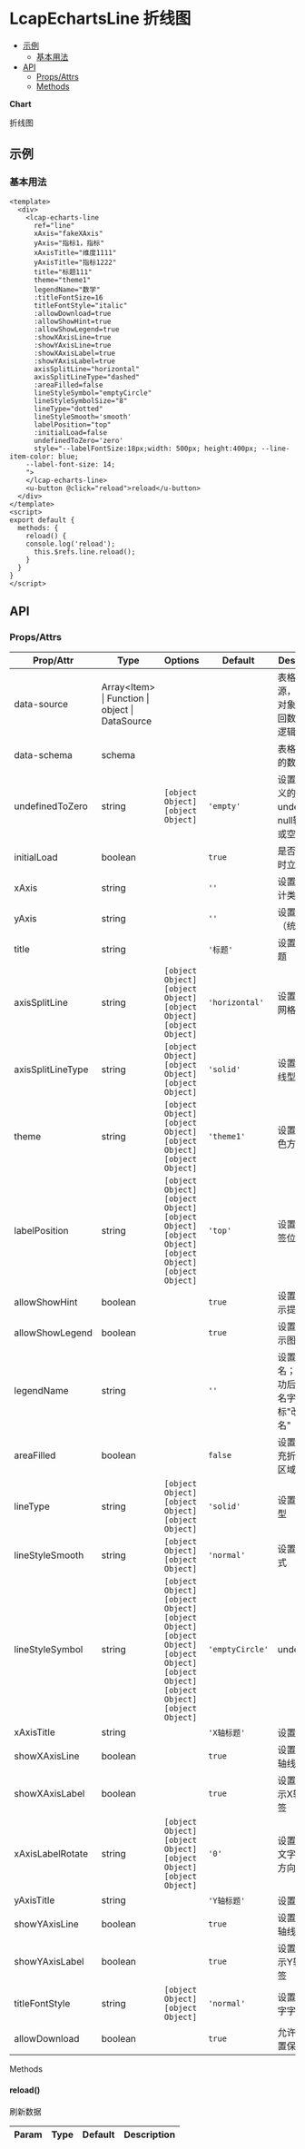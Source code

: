 <!-- 该 README.md 根据 api.yaml 和 docs/*.md 自动生成，为了方便在 GitHub 和 NPM 上查阅。如需修改，请查看源文件 -->

# LcapEchartsLine 折线图

- [示例](#示例)
    - [基本用法](#基本用法)
- [API]()
    - [Props/Attrs](#propsattrs)
    - [Methods](#methods)

**Chart**

折线图

## 示例
### 基本用法

```vue
<template>
  <div>
    <lcap-echarts-line
      ref="line"
      xAxis="fakeXAxis"
      yAxis="指标1，指标"
      xAxisTitle="维度1111"
      yAxisTitle="指标1222"
      title="标题111"
      theme="theme1"
      legendName="数学"
      :titleFontSize=16
      titleFontStyle="italic"
      :allowDownload=true
      :allowShowHint=true
      :allowShowLegend=true
      :showXAxisLine=true
      :showYAxisLine=true
      :showXAxisLabel=true
      :showYAxisLabel=true
      axisSplitLine="horizontal"
      axisSplitLineType="dashed"
      :areaFilled=false
      lineStyleSymbol="emptyCircle"
      lineStyleSymbolSize="8"
      lineType="dotted"
      lineStyleSmooth='smooth'
      labelPosition="top"
      :initialLoad=false
      undefinedToZero='zero'
      style="--labelFontSize:18px;width: 500px; height:400px; --line-item-color: blue; 
    --label-font-size: 14;
    ">
    </lcap-echarts-line>
    <u-button @click="reload">reload</u-button>
  </div>
</template>
<script>
export default {
  methods: {
    reload() {
    console.log('reload');
      this.$refs.line.reload();
    }
  }
}
</script>

```



## API
### Props/Attrs

| Prop/Attr | Type | Options | Default | Description |
| --------- | ---- | ------- | ------- | ----------- |
| data-source | Array\<Item\> \| Function \| object \| DataSource |  |  | 表格的数据源，数据集对象或者返回数据集的逻辑 |
| data-schema | schema |  |  | 表格每一行的数据类型 |
| undefinedToZero | string | `[object Object]`<br/>`[object Object]` | `'empty'` | 设置将未定义的值如undefined，null转换为0或空距 |
| initialLoad | boolean |  | `true` | 是否在初始时立即加载 |
| xAxis | string |  | `''` | 设置维度(统计类别) |
| yAxis | string |  | `''` | 设置度量（统计值） |
| title | string |  | `'标题'` | 设置图表标题 |
| axisSplitLine | string | `[object Object]`<br/>`[object Object]`<br/>`[object Object]`<br/>`[object Object]` | `'horizontal'` | 设置坐标系网格线 |
| axisSplitLineType | string | `[object Object]`<br/>`[object Object]`<br/>`[object Object]` | `'solid'` | 设置网格线线型 |
| theme | string | `[object Object]`<br/>`[object Object]`<br/>`[object Object]`<br/>`[object Object]` | `'theme1'` | 设置图表配色方案 |
| labelPosition | string | `[object Object]`<br/>`[object Object]`<br/>`[object Object]`<br/>`[object Object]`<br/>`[object Object]`<br/>`[object Object]` | `'top'` | 设置数据标签位置 |
| allowShowHint | boolean |  | `true` | 设置是否显示提示 |
| allowShowLegend | boolean |  | `true` | 设置是否显示图例 |
| legendName | string |  | `''` | 设置图例别名；修改成功后，图例名字会从"指标"改为"别名" |
| areaFilled | boolean |  | `false` | 设置是否填充折线下方区域 |
| lineType | string | `[object Object]`<br/>`[object Object]`<br/>`[object Object]` | `'solid'` | 设置线条类型 |
| lineStyleSmooth | string | `[object Object]`<br/>`[object Object]` | `'normal'` | 设置线条样式 |
| lineStyleSymbol | string | `[object Object]`<br/>`[object Object]`<br/>`[object Object]`<br/>`[object Object]`<br/>`[object Object]`<br/>`[object Object]`<br/>`[object Object]`<br/>`[object Object]` | `'emptyCircle'` | undefined |
| xAxisTitle | string |  | `'X轴标题'` | 设置x轴标题 |
| showXAxisLine | boolean |  | `true` | 设置显示X轴轴线 |
| showXAxisLabel | boolean |  | `true` | 设置是否显示X轴文字标签 |
| xAxisLabelRotate | string | `[object Object]`<br/>`[object Object]`<br/>`[object Object]`<br/>`[object Object]` | `'0'` | 设置显示X轴文字标签的方向 |
| yAxisTitle | string |  | `'Y轴标题'` | 设置Y轴标题 |
| showYAxisLine | boolean |  | `true` | 设置显示Y轴轴线 |
| showYAxisLabel | boolean |  | `true` | 设置是否显示Y轴数值标签 |
| titleFontStyle | string | `[object Object]`<br/>`[object Object]` | `'normal'` | 设置普通文字字号 |
| allowDownload | boolean |  | `true` | 允许用户设置保存图片 |

Methods

#### reload()

刷新数据

| Param | Type | Default | Description |
| ----- | ---- | ------- | ----------- |

